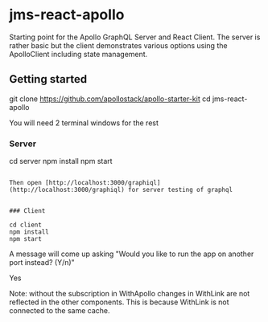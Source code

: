 # jms-react-apollo

Starting point for the Apollo GraphQL Server and React Client.
The server is rather basic but the client demonstrates various options using the ApolloClient
including state management.

## Getting started

git clone https://github.com/apollostack/apollo-starter-kit
cd jms-react-apollo

You will need 2 terminal windows for the rest

### Server

cd server
npm install
npm start
```

Then open [http://localhost:3000/graphiql](http://localhost:3000/graphiql) for server testing of graphql


### Client

cd client
npm install
npm start
```

A message will come up asking "Would you like to run the app on another port instead? (Y/n)"

Yes

Note: without the subscription in WithApollo changes in WithLink are not reflected in the other components.
This is because WithLink is not connected to the same cache.


